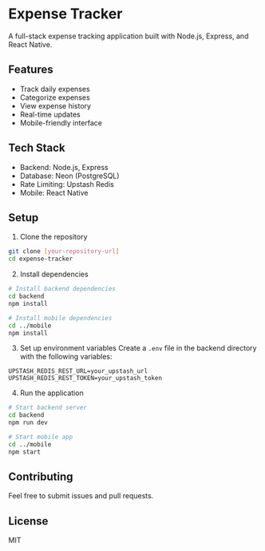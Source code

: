 # Expense Tracker

A full-stack expense tracking application built with Node.js, Express, and React Native.

## Features

- Track daily expenses
- Categorize expenses
- View expense history
- Real-time updates
- Mobile-friendly interface

## Tech Stack

- Backend: Node.js, Express
- Database: Neon (PostgreSQL)
- Rate Limiting: Upstash Redis
- Mobile: React Native

## Setup

1. Clone the repository
```bash
git clone [your-repository-url]
cd expense-tracker
```

2. Install dependencies
```bash
# Install backend dependencies
cd backend
npm install

# Install mobile dependencies
cd ../mobile
npm install
```

3. Set up environment variables
Create a `.env` file in the backend directory with the following variables:
```
UPSTASH_REDIS_REST_URL=your_upstash_url
UPSTASH_REDIS_REST_TOKEN=your_upstash_token
```

4. Run the application
```bash
# Start backend server
cd backend
npm run dev

# Start mobile app
cd ../mobile
npm start
```

## Contributing

Feel free to submit issues and pull requests.

## License

MIT 